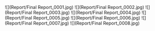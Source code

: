 ![](Report/Final Report_0001.jpg)
![](Report/Final Report_0002.jpg)
![](Report/Final Report_0003.jpg)
![](Report/Final Report_0004.jpg)
![](Report/Final Report_0005.jpg)
![](Report/Final Report_0006.jpg)
![](Report/Final Report_0007.jpg)
![](Report/Final Report_0008.jpg)


